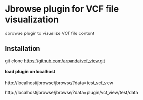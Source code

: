 # Jbrowse plugin for VCF file visualization
 Jbrowse plugin to visualize VCF file content

## Installation
git clone https://github.com/arpanda/vcf_view.git

 #### load plugin on localhost
 http://localhost/jbrowse/jbrowse/?data=test_vcf_view


 http://localhost/jbrowse/jbrowse/?data=plugin/vcf_view/test/data

